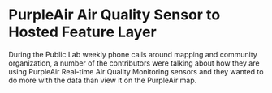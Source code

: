 # PurpleAir Air Quality Sensor to Hosted Feature Layer

During the Public Lab weekly phone calls around mapping and community organization, a number of the contributors were talking about how they are using PurpleAir Real-time Air Quality Monitoring sensors and they wanted to do more with the data than view it on the PurpleAir map.
